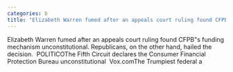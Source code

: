 ```yaml
---
categories: b
title: "Elizabeth Warren fumed after an appeals court ruling found CFPBs funding mechanism unconstitutional Republicans on the other hand hailed the decision  POLITICO"
---
```

Elizabeth Warren fumed after an appeals court ruling found CFPB"s funding mechanism unconstitutional. Republicans, on the other hand, hailed the decision.&nbsp;&nbsp;POLITICOThe Fifth Circuit declares the Consumer Financial Protection Bureau unconstitutional&nbsp;&nbsp;Vox.comThe Trumpiest federal a